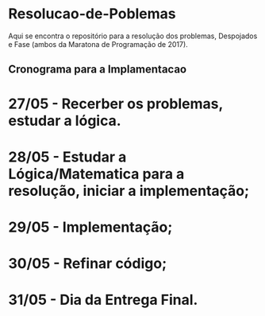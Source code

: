 # Resolucao-de-Poblemas

Aqui se encontra o repositório para a resolução dos problemas, Despojados e Fase (ambos da Maratona de Programação de 2017). 

## Cronograma para a Implamentacao

# 27/05 - Recerber os problemas, estudar a lógica.
# 28/05 - Estudar a Lógica/Matematica para a resolução, iniciar a implementação;
# 29/05 - Implementação;
# 30/05 - Refinar código;
# 31/05 - Dia da Entrega Final.
